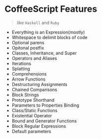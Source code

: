# CoffeeScript Features

> like `Haskell` and `Ruby`

- Everything is an Expression(mostly)
- Whitespace to delimit blocks of code
- Optional parens
- Opitonal postfix
- Classes, Inheritance, and Super
- Operators and Aliases
- Iterations
- Splatting
- Comprehensions
- Arrow Functions
- Destructuring Assignments
- Chained Comparisons
- Block Strings
- Prototype Shorthand
- Parameters to Properties Binding
- Class/Static Functions
- Existential Operator
- Bound and Generator Functions
- Block Regular Expressions
- Default parameters
